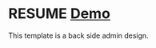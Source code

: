 # RESUME [Demo](https://kscorrales.github.io/admin-template)

This template is a back side admin design.

